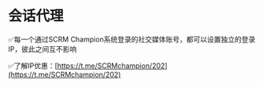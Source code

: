 # 会话代理

✅每一个通过SCRM Champion系统登录的社交媒体账号，都可以设置独立的登录IP，彼此之间互不影响

✅了解IP优惠：[https://t.me/SCRMchampion/202](https://t.me/SCRMchampion/202)
